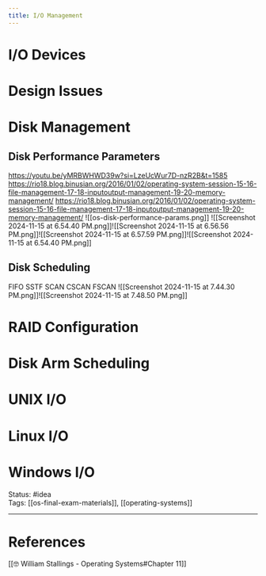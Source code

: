 ```yaml
---
title: I/O Management
---
```

# I/O Devices
# Design Issues
# Disk Management
## Disk Performance Parameters
https://youtu.be/yMRBWHWD39w?si=LzeUcWur7D-nzR2B&t=1585 
https://rio18.blog.binusian.org/2016/01/02/operating-system-session-15-16-file-management-17-18-inputoutput-management-19-20-memory-management/
https://rio18.blog.binusian.org/2016/01/02/operating-system-session-15-16-file-management-17-18-inputoutput-management-19-20-memory-management/
![[os-disk-performance-params.png]]
![[Screenshot 2024-11-15 at 6.54.40 PM.png]]![[Screenshot 2024-11-15 at 6.56.56 PM.png]]![[Screenshot 2024-11-15 at 6.57.59 PM.png]]![[Screenshot 2024-11-15 at 6.54.40 PM.png]]
## Disk Scheduling
FIFO
SSTF
SCAN
CSCAN
FSCAN
![[Screenshot 2024-11-15 at 7.44.30 PM.png]]![[Screenshot 2024-11-15 at 7.48.50 PM.png]]
# RAID Configuration

# Disk Arm Scheduling

# UNIX I/O

# Linux I/O

# Windows I/O


Status: #idea  
Tags:  [[os-final-exam-materials]], [[operating-systems]]

---
# References
[[🤓 William Stallings - Operating Systems#Chapter 11]]